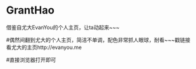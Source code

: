 # GrantHao
借鉴自尤大EvanYou的个人主页，让ta动起来~~~

#偶然间翻到尤大的个人主页，简洁不单调，配色非常抓人眼球，耐看~~~戳链接看尤大的主页http://evanyou.me

#直接浏览器打开即可
